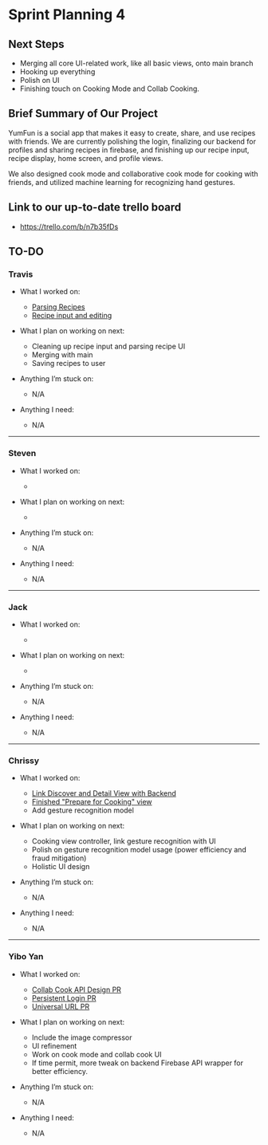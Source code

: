 # Sprint Planning 4



## Next Steps

- Merging all core UI-related work, like all basic views, onto main branch
- Hooking up everything
- Polish on UI
- Finishing touch on Cooking Mode and Collab Cooking.



## Brief Summary of Our Project

YumFun is a social app that makes it easy to create, share, and use recipes with friends. 
We are currently polishing the login, finalizing our backend for profiles and sharing recipes in firebase, and finishing up our recipe input, recipe display, home screen, and profile views.

We also designed cook mode and collaborative cook mode for cooking with friends, and utilized machine learning for recognizing hand gestures.


## Link to our up-to-date trello board

- https://trello.com/b/n7b35fDs


## TO-DO

### Travis

- What I worked on:

  - [Parsing Recipes](https://github.com/ECS189E/project-w21-codex-coders/commit/7faeaba0e7cdd2e1f23fdc4793b36c69066313f2)
  - [Recipe input and editing](https://github.com/ECS189E/project-w21-codex-coders/commit/a205fae04ea6c2ecc0ec2cac52b11a13e9f44cb9)

- What I plan on working on next:

  - Cleaning up recipe input and parsing recipe UI
  - Merging with main
  - Saving recipes to user
  
- Anything I’m stuck on:
  - N/A
- Anything I need:
  - N/A
  
---

### Steven

- What I worked on:

  - 

- What I plan on working on next:

  - 

- Anything I’m stuck on:

  - N/A

- Anything I need:

  - N/A

---

### Jack

- What I worked on:

  - 
  
- What I plan on working on next:

  - 

- Anything I’m stuck on:

  - N/A

- Anything I need:

  - N/A

---

### Chrissy

- What I worked on:

  - [Link Discover and Detail View with Backend](https://github.com/ECS189E/project-w21-codex-coders/commit/3c76232511691dd8c8d493b357b449e0c7bec93e)
  - [Finished "Prepare for Cooking" view](https://github.com/ECS189E/project-w21-codex-coders/commit/b6e338cc3d99c9818e14d9248725115d151b99b9)
  - Add gesture recognition model

- What I plan on working on next:

  - Cooking view controller, link gesture recognition with UI
  - Polish on gesture recognition model usage (power efficiency and fraud mitigation)
  - Holistic UI design

- Anything I’m stuck on:

  - N/A

- Anything I need:
  - N/A
---

### Yibo Yan

- What I worked on:

  - [Collab Cook API Design PR](https://github.com/ECS189E/project-w21-codex-coders/pull/11)
  - [Persistent Login PR](https://github.com/ECS189E/project-w21-codex-coders/pull/13)
  - [Universal URL PR](https://github.com/ECS189E/project-w21-codex-coders/pull/14)
  
- What I plan on working on next:

  - Include the image compressor
  - UI refinement
  - Work on cook mode and collab cook UI
  - If time permit, more tweak on backend Firebase API wrapper for better efficiency.
  
- Anything I’m stuck on:

  - N/A

- Anything I need:

  - N/A
